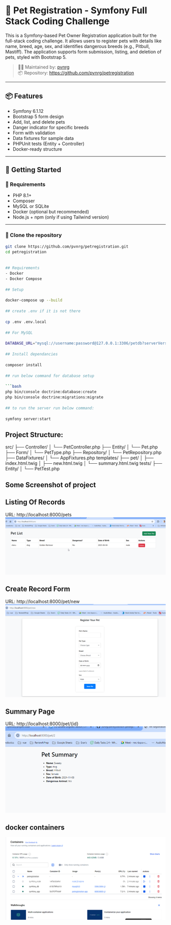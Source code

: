 # 🐾 Pet Registration - Symfony Full Stack Coding Challenge

This is a Symfony-based Pet Owner Registration application built for the full-stack coding challenge. It allows users to register pets with details like name, breed, age, sex, and identifies dangerous breeds (e.g., Pitbull, Mastiff). The application supports form submission, listing, and deletion of pets, styled with Bootstrap 5.

> 🧑‍💻 Maintained by: [pvnrg](https://github.com/pvnrg)  
> 📦 Repository: https://github.com/pvnrg/petregistration

---

## 📦 Features

- Symfony 6.1.12
- Bootstrap 5 form design
- Add, list, and delete pets
- Danger indicator for specific breeds
- Form with validation
- Data fixtures for sample data
- PHPUnit tests (Entity + Controller)
- Docker-ready structure

---

## 🚀 Getting Started

### 🔧 Requirements

- PHP 8.1+
- Composer
- MySQL or SQLite
- Docker (optional but recommended)
- Node.js + npm (only if using Tailwind version)

---

### 📂 Clone the repository


```bash
git clone https://github.com/pvnrg/petregistration.git
cd petregistration


## Requirements
- Docker
- Docker Compose

## Setup

docker-compose up --build

## create .env if it is not there

cp .env .env.local

## For MySQL

DATABASE_URL="mysql://username:password@127.0.0.1:3306/petdb?serverVersion=8.0"

## Install dependancies

composer install

## run below command for database setup

```bash
php bin/console doctrine:database:create
php bin/console doctrine:migrations:migrate

## to run the server run below command:

symfony server:start

```
## Project Structure:
src/
├── Controller/
│   └── PetController.php
├── Entity/
│   └── Pet.php
├── Form/
│   └── PetType.php
├── Repository/
│   └── PetRepository.php
├── DataFixtures/
│   └── AppFixtures.php
templates/
├── pet/
│   ├── index.html.twig
│   ├── new.html.twig
│   └── summary.html.twig
tests/
├── Entity/
│   └── PetTest.php


## Some Screenshot of project
## Listing Of Records
URL: http://localhost:8000/pets
![List View](docs/list.png)

## Create Record Form
URL: http://localhost:8000/pet/new
![Create Form](docs/form.png)

## Summary Page
URL: http://localhost:8000/pet/{id}
![Summary Page](/docs/summary.png)

## docker containers
![Docker](docs/docker.png)